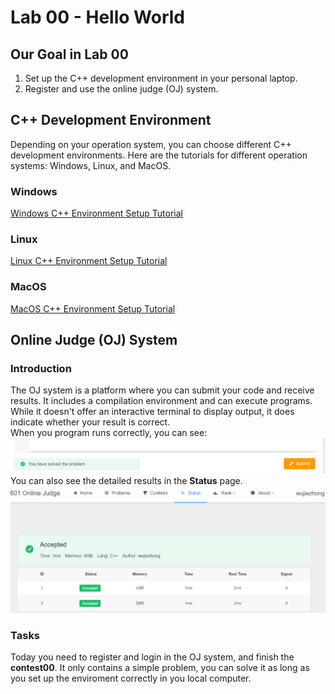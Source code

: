 # Lab 00 - Hello World
## Our Goal in Lab 00
1. Set up the C++ development environment in your personal laptop.
1. Register and use the online judge (OJ) system.

## C++ Development Environment
Depending on your operation system, you can choose different C++ development environments. Here are
the tutorials for different operation systems: Windows, Linux, and MacOS.
### Windows
[Windows C++ Environment Setup Tutorial](./c++_env/windows.md)
### Linux
[Linux C++ Environment Setup Tutorial](./c++_env/linux.md)
### MacOS
[MacOS C++ Environment Setup Tutorial](./c++_env/mac.md)

## Online Judge (OJ) System
### Introduction
The OJ system is a platform where you can submit your code and receive results. It includes a 
compilation environment and can execute programs. While it doesn't offer an interactive terminal to 
display output, it does indicate whether your result is correct.  
When you program runs correctly, you can see:
![success](./img/success.png)
You can also see the detailed results in the **Status** page.
![status](./img/status.png)
### Tasks
Today you need to register and login in the OJ system, and finish the **contest00**. It only contains a simple problem, you can solve it as long as you set up the enviroment correctly in you local computer.